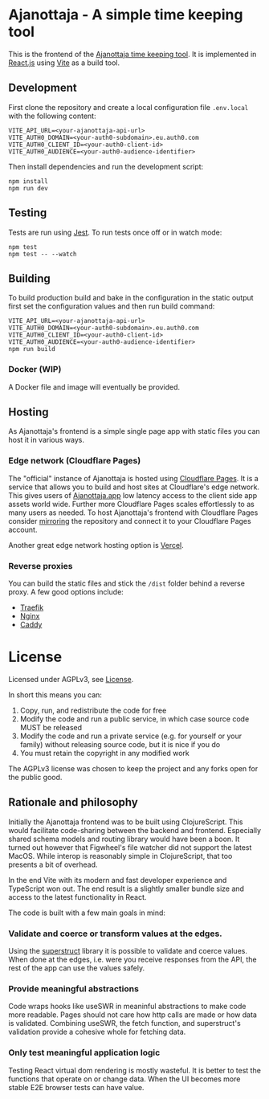 # Ajanottaja - A simple time keeping tool

This is the frontend of the [Ajanottaja time keeping tool](https://ajanottaja.app).
It is implemented in [React.js](https://reactjs.org/) using [Vite](https://vitejs.dev/) as a build tool.

## Development

First clone the repository and create a local configuration file `.env.local` with the following content:

```
VITE_API_URL=<your-ajanottaja-api-url>
VITE_AUTH0_DOMAIN=<your-auth0-subdomain>.eu.auth0.com
VITE_AUTH0_CLIENT_ID=<your-auth0-client-id>
VITE_AUTH0_AUDIENCE=<your-auth0-audience-identifier>
```

Then install dependencies and run the development script:

```
npm install
npm run dev
```

## Testing

Tests are run using [Jest](https://jestjs.io/).
To run tests once off or in watch mode:

```
npm test
npm test -- --watch
```

## Building

To build production build and bake in the configuration in the static output first set the configuration values and then run build command:

```
VITE_API_URL=<your-ajanottaja-api-url>
VITE_AUTH0_DOMAIN=<your-auth0-subdomain>.eu.auth0.com
VITE_AUTH0_CLIENT_ID=<your-auth0-client-id>
VITE_AUTH0_AUDIENCE=<your-auth0-audience-identifier>
npm run build
```

### Docker (WIP)

A Docker file and image will eventually be provided.

## Hosting

As Ajanottaja's frontend is a simple single page app with static files you can host it in various ways.

### Edge network (Cloudflare Pages)

The "official" instance of Ajanottaja is hosted using [Cloudflare Pages](https://pages.cloudflare.com/).
It is a service that allows you to build and host sites at Cloudflare's edge network.
This gives users of [Ajanottaja.app](https://ajanottaja.app) low latency access to the client side app assets world wide.
Further more Cloudflare Pages scales effortlessly to as many users as needed.
To host Ajanottaja's frontend with Cloudflare Pages consider [mirroring](https://docs.github.com/en/github/creating-cloning-and-archiving-repositories/creating-a-repository-on-github/duplicating-a-repository#mirroring-a-repository-in-another-location) the repository and connect it to your Cloudflare Pages account.

Another great edge network hosting option is [Vercel](https://vercel.com/docs).

### Reverse proxies

You can build the static files and stick the `/dist` folder behind a reverse proxy.
A few good options include:

- [Traefik](https://traefik.io/traefik/)
- [Nginx](https://docs.nginx.com/nginx/admin-guide/installing-nginx/installing-nginx-open-source/)
- [Caddy](https://caddyserver.com/)

# License

Licensed under AGPLv3, see [License](/LICENSE).

In short this means you can:

1. Copy, run, and redistribute the code for free
2. Modify the code and run a public service, in which case source code MUST be released
3. Modify the code and run a private service (e.g. for yourself or your family) without releasing source code, but it is nice if you do
4. You must retain the copyright in any modified work

The AGPLv3 license was chosen to keep the project and any forks open for the public good.

## Rationale and philosophy

Initially the Ajanottaja frontend was to be built using ClojureScript.
This would facilitate code-sharing between the backend and frontend.
Especially shared schema models and routing library would have been a boon.
It turned out however that Figwheel's file watcher did not support the latest MacOS.
While interop is reasonably simple in ClojureScript, that too presents a bit of overhead.

In the end Vite with its modern and fast developer experience and TypeScript won out.
The end result is a slightly smaller bundle size and access to the latest functionality in React.

The code is built with a few main goals in mind:

### Validate and coerce or transform values at the edges.

Using the [superstruct](https://github.com/ianstormtaylor/superstruct) library it is possible to validate and coerce values.
When done at the edges, i.e. were you receive responses from the API, the rest of the app can use the values safely.

### Provide meaningful abstractions

Code wraps hooks like useSWR in meaninful abstractions to make code more readable.
Pages should not care how http calls are made or how data is validated.
Combining useSWR, the fetch function, and superstruct's validation provide a cohesive whole for fetching data.

### Only test meaningful application logic

Testing React virtual dom rendering is mostly wasteful.
It is better to test the functions that operate on or change data.
When the UI becomes more stable E2E browser tests can have value.

